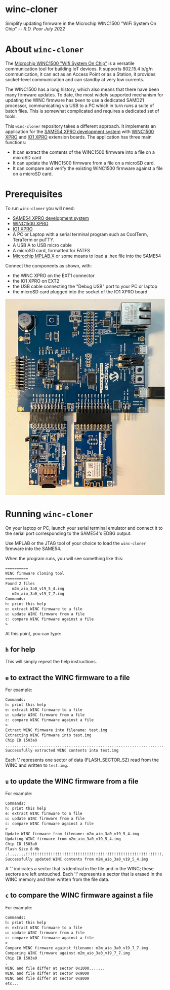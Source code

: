# winc-cloner
Simplify updating firmware in the Microchip WINC1500 "WiFi System On Chip"
_-- R.D. Poor July 2022_

# About `winc-cloner`
The [Microchip WINC1500 "Wifi System On Chip"](https://www.microchip.com/en-us/product/ATWINC1500) is a versatile communication tool for building IoT devices.  It supports 802.15.4 b/g/n communication, it can act as an Access Point or as a Station, it provides socket-level communication and can standby at very low currents.

The WINC1500 has a long history, which also means that there have been many firmware updates.  To date, the most widely supported mechanism for updating the WINC firmware has been to use a dedicated SAMD21 processor, communicating via USB to a PC which in turn runs a suite of batch files.  This is somewhat complicated and requires a dedicated set of tools.

This `winc-cloner` repository takes a different approach.  It implements an application for the [SAME54 XPRO development system](https://www.microchip.com/en-us/development-tool/ATSAMe54_xpro) with [WINC1500 XPRO](https://www.microchip.com/en-us/development-tool/ATWINC1500-XPRO) and [IO1 XPRO](https://www.microchip.com/en-us/development-tool/ATIO1-XPRO) extension boards.  The application has three main functions:
* It can extract the contents of the WINC1500 firmware into a file on a microSD card
* It can update the WINC1500 firmware from a file on a microSD card.
* It can compare and verify the existing WINC1500 firmware against a file on a microSD card.

# Prerequisites

To run `winc-cloner` you will need:
* [SAME54 XPRO development system](https://www.microchip.com/en-us/development-tool/ATSAMe54_xpro)
* [WINC1500 XPRO](https://www.microchip.com/en-us/development-tool/ATWINC1500-XPRO)
* [IO1 XPRO](https://www.microchip.com/en-us/development-tool/ATIO1-XPRO)
* A PC or Laptop with a serial terminal program such as CoolTerm, TeraTerm or puTTY.
* A USB A to USB micro cable
* A microSD card, formatted for FATFS
* [Microchip MPLAB.X](https://www.microchip.com/en-us/tools-resources/develop/mplab-x-ide) or some means to load a .hex file into the SAME54

Connect the components as shown, with:
* the WINC XPRO on the EXT1 connector
* the IO1 XPRO on EXT2
* the USB cable connecting the "Debug USB" port to your PC or laptop
* the microSD card plugged into the socket of the IO1 XPRO board

![Physical Setup](/docs/IMG_5907.jpg)

# Running `winc-cloner`

On your laptop or PC, launch your serial terminal emulator and connect it to
the serial port corresponding to the SAME54's EDBG output.

Use MPLAB or the JTAG tool of your choice to load the `winc-cloner` firmware
into the SAME54.

When the program runs, you will see something like this:
```
==========
WINC firmware cloning tool
==========
Found 2 files
   m2m_aio_3a0_v19_5_4.img
   m2m_aio_3a0_v19_7_7.img
Commands:
h: print this help
e: extract WINC firmware to a file
u: update WINC firmware from a file
c: compare WINC firmware against a file
>
```
At this point, you can type:
## `h` for help
This will simply repeat the help instructions.
## `e` to extract the WINC firmware to a file
For example:
```
Commands:
h: print this help
e: extract WINC firmware to a file
u: update WINC firmware from a file
c: compare WINC firmware against a file
>
Extract WINC firmware into filename: test.img
Extracting WINC firmware into test.img
Chip ID 1503a0
................................................................................................................................................................................................................................................................
Successfully extracted WINC contents into test.img
```
Each '.' represents one sector of data (FLASH_SECTOR_SZ) read from the WINC and
written to `test.img`.
## `u` to update the WINC firmware from a file
For example:
```
Commands:
h: print this help
e: extract WINC firmware to a file
u: update WINC firmware from a file
c: compare WINC firmware against a file
>
Update WINC firmware from filename: m2m_aio_3a0_v19_5_4.img
Updating WINC firmware from m2m_aio_3a0_v19_5_4.img
Chip ID 1503a0
Flash Size 8 Mb
.!.......!!!!!!!!!!!!!!!!!!!!!!!!!!!!!!!!!!!!!!!!!!!!!!!!!!!!!!!!!!!!.!!!!!!!!!!!!!!!!!!!!!!!!!!!!!!!!!!!!!!!!!!!!!!!!!!!!!!!!!!................................................................................................................................
Successfully updated WINC contents from m2m_aio_3a0_v19_5_4.img
```
A '.' indicates a sector that is identical in the file and in the WINC; these
sectors are left untouched.  Each '!' represents a sector that is erased in the
WINC memory and then written from the file data.
## `c` to compare the WINC firmware against a file
For example:
```
Commands:
h: print this help
e: extract WINC firmware to a file
u: update WINC firmware from a file
c: compare WINC firmware against a file
>
Compare WINC firmware against filename: m2m_aio_3a0_v19_7_7.img
Comparing WINC firmware against m2m_aio_3a0_v19_7_7.img
Chip ID 1503a0
.
WINC and file differ at sector 0x1000.......
WINC and file differ at sector 0x9000
WINC and file differ at sector 0xa000
etc...
```
